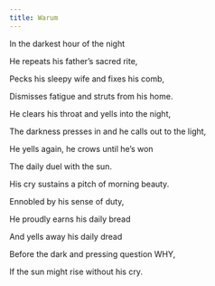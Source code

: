 ```yaml
---
title: Warum
---
```






In the
darkest hour of the night

He repeats his father’s sacred rite,

Pecks his sleepy wife and fixes his comb,

Dismisses fatigue and struts from his home.

He clears his throat
and yells into the night,

The darkness presses in and he calls out to the light,

He yells again, he crows until he’s won

The daily duel with the sun.

His cry
sustains a pitch of morning beauty.

Ennobled by his sense of duty,

He proudly earns his daily bread

And yells away his daily dread

Before the
dark and pressing question WHY,

If the sun might rise without his cry.
